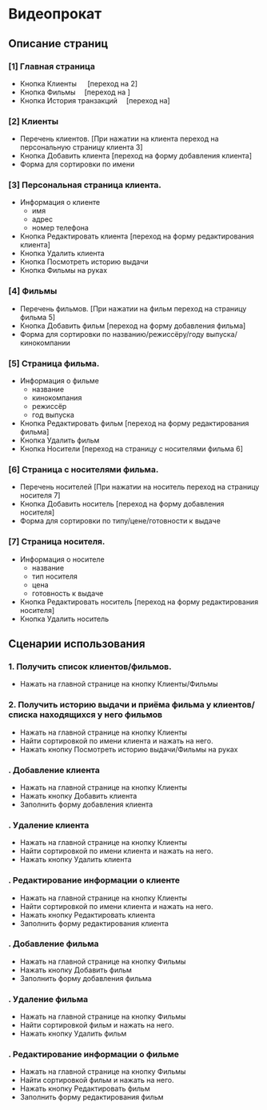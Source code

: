 # Видеопрокат
## Описание страниц
### [1] Главная страница
* Кнопка Клиенты &emsp; [переход на 2]<br />
* Кнопка Фильмы &emsp;[переход на ]<br />
* Кнопка История транзакций &emsp;[переход на]<br />
### [2] Клиенты
* Перечень клиентов. [При нажатии на клиента переход на персональную страницу клиента 3] <br />
* Кнопка Добавить клиента [переход на форму добавления клиента] <br />
* Форма для сортировки по имени <br />
### [3] Персональная страница клиента. <br />
* Информация о клиенте
  * имя 
  * адрес 
  * номер телефона
* Кнопка Редактировать клиента [переход на форму редактирования клиента] <br />
* Кнопка Удалить клиента <br />
*	Кнопка Посмотреть историю выдачи <br />
*	Кнопка Фильмы на руках <br />
 
### [4] Фильмы <br />
* Перечень фильмов. [При нажатии на фильм переход на страницу фильма 5] <br />
* Кнопка Добавить фильм [переход на форму добавления фильма] <br />
* Форма для сортировки по названию/режиссёру/году выпуска/кинокомпании <br />

### [5] Страница фильма. <br />
* Информация о фильме
  * название 
  * кинокомпания
  * режиссёр
  * год выпуска
* Кнопка Редактировать фильм [переход на форму редактирования фильма] <br />
* Кнопка Удалить фильм <br />
*	Кнопка Носители [переход на страницу с носителями фильма 6] <br />

### [6] Страница с носителями фильма. <br />
* Перечень носителей [При нажатии на носитель переход на страницу носителя 7] <br />
* Кнопка Добавить носитель [переход на форму добавления носителя] <br />
* Форма для сортировки по типу/цене/готовности к выдаче <br />
### [7] Страница носителя. <br />
* Информация о носителе
  * название 
  * тип носителя
  * цена
  * готовность к выдаче
* Кнопка Редактировать носитель [переход на форму редактирования носителя] <br />
* Кнопка Удалить носитель <br />
 


## Сценарии использования
### 1. Получить список клиентов/фильмов.<br />
* Нажать на главной странице на кнопку Клиенты/Фильмы <br />
### 2. Получить историю выдачи и приёма фильма у клиентов/списка находящихся у него фильмов<br />
* Нажать на главной странице на кнопку Клиенты <br />
* Найти сортировкой по имени клиента и нажать на него. <br />
* Нажать кнопку Посмотреть историю выдачи/Фильмы на руках <br />
### . Добавление клиента <br />
* Нажать на главной странице на кнопку Клиенты <br />
* Нажать кнопку Добавить клиента <br />
* Заполнить форму добавления клиента <br />

### . Удаление клиента <br />
* Нажать на главной странице на кнопку Клиенты <br />
* Найти сортировкой по имени клиента и нажать на него. <br />
* Нажать кнопку Удалить клиента <br />

### . Редактирование информации о клиенте <br />
* Нажать на главной странице на кнопку Клиенты <br />
* Найти сортировкой по имени клиента и нажать на него. <br />
* Нажать кнопку Редактировать клиента <br />
* Заполнить форму редактирования клиента <br />

### . Добавление фильма <br />
* Нажать на главной странице на кнопку Фильмы <br />
* Нажать кнопку Добавить фильм <br />
* Заполнить форму добавления фильма <br />

### . Удаление фильма <br />
* Нажать на главной странице на кнопку Фильмы <br />
* Найти сортировкой фильм и нажать на него. <br />
* Нажать кнопку Удалить фильм <br />
### . Редактирование информации о фильме <br />
* Нажать на главной странице на кнопку Фильмы <br />
* Найти сортировкой фильм и нажать на него. <br />
* Нажать кнопку Редактировать фильм <br />
* Заполнить форму редактирования фильм <br />
